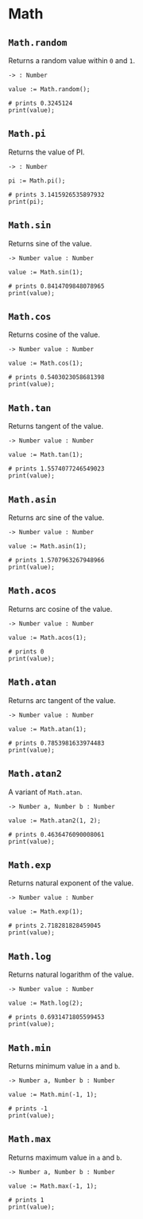 # Math

## `Math.random`

Returns a random value within `0` and `1`.

```title="Signature"
-> : Number
```

```title="Example"
value := Math.random();

# prints 0.3245124
print(value);
```

## `Math.pi`

Returns the value of PI.

```title="Signature"
-> : Number
```

```title="Example"
pi := Math.pi();

# prints 3.1415926535897932
print(pi);
```

## `Math.sin`

Returns sine of the value.

```title="Signature"
-> Number value : Number
```

```title="Example"
value := Math.sin(1);

# prints 0.8414709848078965
print(value);
```

## `Math.cos`

Returns cosine of the value.

```title="Signature"
-> Number value : Number
```

```title="Example"
value := Math.cos(1);

# prints 0.5403023058681398
print(value);
```

## `Math.tan`

Returns tangent of the value.

```title="Signature"
-> Number value : Number
```

```title="Example"
value := Math.tan(1);

# prints 1.5574077246549023
print(value);
```

## `Math.asin`

Returns arc sine of the value.

```title="Signature"
-> Number value : Number
```

```title="Example"
value := Math.asin(1);

# prints 1.5707963267948966
print(value);
```

## `Math.acos`

Returns arc cosine of the value.

```title="Signature"
-> Number value : Number
```

```title="Example"
value := Math.acos(1);

# prints 0
print(value);
```

## `Math.atan`

Returns arc tangent of the value.

```title="Signature"
-> Number value : Number
```

```title="Example"
value := Math.atan(1);

# prints 0.7853981633974483
print(value);
```

## `Math.atan2`

A variant of `Math.atan`.

```title="Signature"
-> Number a, Number b : Number
```

```title="Example"
value := Math.atan2(1, 2);

# prints 0.4636476090008061
print(value);
```

## `Math.exp`

Returns natural exponent of the value.

```title="Signature"
-> Number value : Number
```

```title="Example"
value := Math.exp(1);

# prints 2.718281828459045
print(value);
```

## `Math.log`

Returns natural logarithm of the value.

```title="Signature"
-> Number value : Number
```

```title="Example"
value := Math.log(2);

# prints 0.6931471805599453
print(value);
```

## `Math.min`

Returns minimum value in `a` and `b`.

```title="Signature"
-> Number a, Number b : Number
```

```title="Example"
value := Math.min(-1, 1);

# prints -1
print(value);
```

## `Math.max`

Returns maximum value in `a` and `b`.

```title="Signature"
-> Number a, Number b : Number
```

```title="Example"
value := Math.max(-1, 1);

# prints 1
print(value);
```
